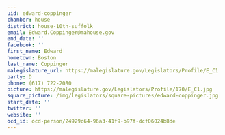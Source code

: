 ```yaml
---
uid: edward-coppinger
chamber: house
district: house-10th-suffolk
email: Edward.Coppinger@mahouse.gov
end_date: ''
facebook: ''
first_name: Edward
hometown: Boston
last_name: Coppinger
malegislature_url: https://malegislature.gov/Legislators/Profile/E_C1
party: D
phone: (617) 722-2080
picture: https://malegislature.gov/Legislators/Profile/170/E_C1.jpg
square_picture: /img/legislators/square-pictures/edward-coppinger.jpg
start_date: ''
twitter: ''
website: ''
ocd_id: ocd-person/24929c64-96a3-41f9-b97f-dcf06024b8de
---
```

